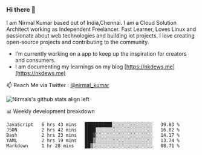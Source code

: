 ### Hi there 👋

 I am Nirmal Kumar based out of India,Chennai. I am a Cloud Solution Architect working as Independent Freelancer. Fast Learner, Loves Linux and passionate about web technologies and building iot projects. I love creating open-source projects and contributing to the community.

- I’m currently working on a app to keep up the inspiration for creators and consumers.
- I am documenting my learnings on my blog [https://nkdews.me](https://nkdews.me)

📫 Reach Me via  Twitter : [@nirmal_kumar](https://twitter.com/nirmal_kumar)

![Nirmals's github stats align left](https://github-readme-stats.vercel.app/api?username=nk-gears&show_icons=true)


📊 Weekly development breakdown

<!--START_SECTION:waka-->
```text
JavaScript   6 hrs 43 mins   ██████████░░░░░░░░░░░░░░░   39.83 % 
JSON         2 hrs 42 mins   ████░░░░░░░░░░░░░░░░░░░░░   16.02 % 
Bash         2 hrs 23 mins   ███▓░░░░░░░░░░░░░░░░░░░░░   14.17 % 
YAML         2 hrs 19 mins   ███▒░░░░░░░░░░░░░░░░░░░░░   13.74 % 
Markdown     1 hr 28 mins    ██▒░░░░░░░░░░░░░░░░░░░░░░   08.71 % 
```
<!--END_SECTION:waka-->


